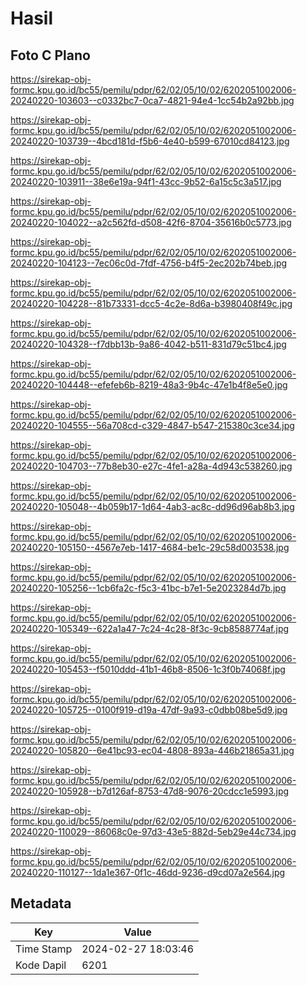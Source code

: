 # Hasil

## Foto C Plano

https://sirekap-obj-formc.kpu.go.id/bc55/pemilu/pdpr/62/02/05/10/02/6202051002006-20240220-103603--c0332bc7-0ca7-4821-94e4-1cc54b2a92bb.jpg

https://sirekap-obj-formc.kpu.go.id/bc55/pemilu/pdpr/62/02/05/10/02/6202051002006-20240220-103739--4bcd181d-f5b6-4e40-b599-67010cd84123.jpg

https://sirekap-obj-formc.kpu.go.id/bc55/pemilu/pdpr/62/02/05/10/02/6202051002006-20240220-103911--38e6e19a-94f1-43cc-9b52-6a15c5c3a517.jpg

https://sirekap-obj-formc.kpu.go.id/bc55/pemilu/pdpr/62/02/05/10/02/6202051002006-20240220-104022--a2c562fd-d508-42f6-8704-35616b0c5773.jpg

https://sirekap-obj-formc.kpu.go.id/bc55/pemilu/pdpr/62/02/05/10/02/6202051002006-20240220-104123--7ec06c0d-7fdf-4756-b4f5-2ec202b74beb.jpg

https://sirekap-obj-formc.kpu.go.id/bc55/pemilu/pdpr/62/02/05/10/02/6202051002006-20240220-104228--81b73331-dcc5-4c2e-8d6a-b3980408f49c.jpg

https://sirekap-obj-formc.kpu.go.id/bc55/pemilu/pdpr/62/02/05/10/02/6202051002006-20240220-104328--f7dbb13b-9a86-4042-b511-831d79c51bc4.jpg

https://sirekap-obj-formc.kpu.go.id/bc55/pemilu/pdpr/62/02/05/10/02/6202051002006-20240220-104448--efefeb6b-8219-48a3-9b4c-47e1b4f8e5e0.jpg

https://sirekap-obj-formc.kpu.go.id/bc55/pemilu/pdpr/62/02/05/10/02/6202051002006-20240220-104555--56a708cd-c329-4847-b547-215380c3ce34.jpg

https://sirekap-obj-formc.kpu.go.id/bc55/pemilu/pdpr/62/02/05/10/02/6202051002006-20240220-104703--77b8eb30-e27c-4fe1-a28a-4d943c538260.jpg

https://sirekap-obj-formc.kpu.go.id/bc55/pemilu/pdpr/62/02/05/10/02/6202051002006-20240220-105048--4b059b17-1d64-4ab3-ac8c-dd96d96ab8b3.jpg

https://sirekap-obj-formc.kpu.go.id/bc55/pemilu/pdpr/62/02/05/10/02/6202051002006-20240220-105150--4567e7eb-1417-4684-be1c-29c58d003538.jpg

https://sirekap-obj-formc.kpu.go.id/bc55/pemilu/pdpr/62/02/05/10/02/6202051002006-20240220-105256--1cb6fa2c-f5c3-41bc-b7e1-5e2023284d7b.jpg

https://sirekap-obj-formc.kpu.go.id/bc55/pemilu/pdpr/62/02/05/10/02/6202051002006-20240220-105349--622a1a47-7c24-4c28-8f3c-9cb8588774af.jpg

https://sirekap-obj-formc.kpu.go.id/bc55/pemilu/pdpr/62/02/05/10/02/6202051002006-20240220-105453--f5010ddd-41b1-46b8-8506-1c3f0b74068f.jpg

https://sirekap-obj-formc.kpu.go.id/bc55/pemilu/pdpr/62/02/05/10/02/6202051002006-20240220-105725--0100f919-d19a-47df-9a93-c0dbb08be5d9.jpg

https://sirekap-obj-formc.kpu.go.id/bc55/pemilu/pdpr/62/02/05/10/02/6202051002006-20240220-105820--6e41bc93-ec04-4808-893a-446b21865a31.jpg

https://sirekap-obj-formc.kpu.go.id/bc55/pemilu/pdpr/62/02/05/10/02/6202051002006-20240220-105928--b7d126af-8753-47d8-9076-20cdcc1e5993.jpg

https://sirekap-obj-formc.kpu.go.id/bc55/pemilu/pdpr/62/02/05/10/02/6202051002006-20240220-110029--86068c0e-97d3-43e5-882d-5eb29e44c734.jpg

https://sirekap-obj-formc.kpu.go.id/bc55/pemilu/pdpr/62/02/05/10/02/6202051002006-20240220-110127--1da1e367-0f1c-46dd-9236-d9cd07a2e564.jpg


## Metadata

| Key        | Value               |
| ---------- | ------------------- |
| Time Stamp | 2024-02-27 18:03:46 |
| Kode Dapil | 6201                |



